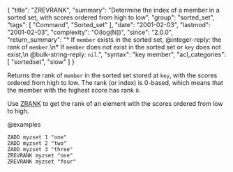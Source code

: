 {
  "title": "ZREVRANK",
  "summary": "Determine the index of a member in a sorted set, with scores ordered from high to low",
  "group": "sorted_set",
  "tags": [
    "Command",
    "Sorted_set"
  ],
  "date": "2001-02-03",
  "lastmod": "2001-02-03",
  "complexity": "O(log(N))",
  "since": "2.0.0",
  "return_summary": "* If `member` exists in the sorted set, @integer-reply: the rank of `member`.\n* If `member` does not exist in the sorted set or `key` does not exist,\n  @bulk-string-reply: `nil`.",
  "syntax": "key member",
  "acl_categories": [
    "sortedset",
    "slow"
  ]
}

Returns the rank of `member` in the sorted set stored at `key`, with the scores
ordered from high to low.
The rank (or index) is 0-based, which means that the member with the highest
score has rank `0`.

Use [ZRANK](/commands/zrank) to get the rank of an element with the scores ordered from low to
high.

@examples

```cli
ZADD myzset 1 "one"
ZADD myzset 2 "two"
ZADD myzset 3 "three"
ZREVRANK myzset "one"
ZREVRANK myzset "four"
```

